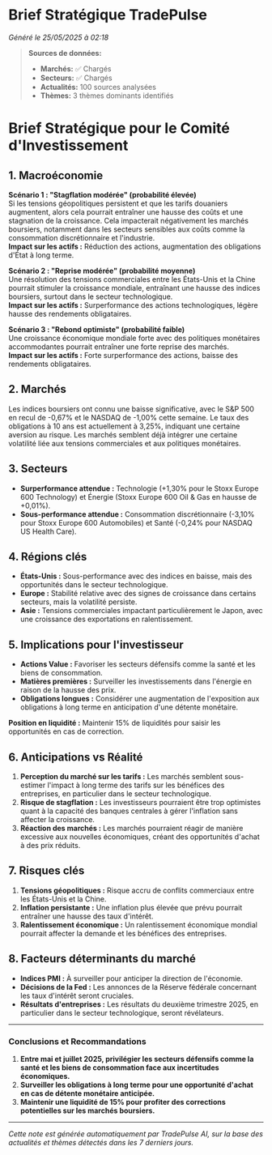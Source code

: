 # Brief Stratégique TradePulse

*Généré le 25/05/2025 à 02:18*

> **Sources de données:**
> - **Marchés:** ✅ Chargés
> - **Secteurs:** ✅ Chargés
> - **Actualités:** 100 sources analysées
> - **Thèmes:** 3 thèmes dominants identifiés

# Brief Stratégique pour le Comité d'Investissement

## 1. Macroéconomie

**Scénario 1 : "Stagflation modérée" (probabilité élevée)**  
Si les tensions géopolitiques persistent et que les tarifs douaniers augmentent, alors cela pourrait entraîner une hausse des coûts et une stagnation de la croissance. Cela impacterait négativement les marchés boursiers, notamment dans les secteurs sensibles aux coûts comme la consommation discrétionnaire et l'industrie.  
**Impact sur les actifs :** Réduction des actions, augmentation des obligations d'État à long terme.

**Scénario 2 : "Reprise modérée" (probabilité moyenne)**  
Une résolution des tensions commerciales entre les États-Unis et la Chine pourrait stimuler la croissance mondiale, entraînant une hausse des indices boursiers, surtout dans le secteur technologique.  
**Impact sur les actifs :** Surperformance des actions technologiques, légère hausse des rendements obligataires.

**Scénario 3 : "Rebond optimiste" (probabilité faible)**  
Une croissance économique mondiale forte avec des politiques monétaires accommodantes pourrait entraîner une forte reprise des marchés.  
**Impact sur les actifs :** Forte surperformance des actions, baisse des rendements obligataires.

## 2. Marchés

Les indices boursiers ont connu une baisse significative, avec le S&P 500 en recul de -0,67% et le NASDAQ de -1,00% cette semaine. Le taux des obligations à 10 ans est actuellement à 3,25%, indiquant une certaine aversion au risque. Les marchés semblent déjà intégrer une certaine volatilité liée aux tensions commerciales et aux politiques monétaires.

## 3. Secteurs

- **Surperformance attendue :** Technologie (+1,30% pour le Stoxx Europe 600 Technology) et Énergie (Stoxx Europe 600 Oil & Gas en hausse de +0,01%).
- **Sous-performance attendue :** Consommation discrétionnaire (-3,10% pour Stoxx Europe 600 Automobiles) et Santé (-0,24% pour NASDAQ US Health Care).

## 4. Régions clés

- **États-Unis :** Sous-performance avec des indices en baisse, mais des opportunités dans le secteur technologique.
- **Europe :** Stabilité relative avec des signes de croissance dans certains secteurs, mais la volatilité persiste.
- **Asie :** Tensions commerciales impactant particulièrement le Japon, avec une croissance des exportations en ralentissement.

## 5. Implications pour l'investisseur

- **Actions Value :** Favoriser les secteurs défensifs comme la santé et les biens de consommation.
- **Matières premières :** Surveiller les investissements dans l'énergie en raison de la hausse des prix.
- **Obligations longues :** Considérer une augmentation de l'exposition aux obligations à long terme en anticipation d'une détente monétaire.

**Position en liquidité :** Maintenir 15% de liquidités pour saisir les opportunités en cas de correction.

## 6. Anticipations vs Réalité

1. **Perception du marché sur les tarifs :** Les marchés semblent sous-estimer l'impact à long terme des tarifs sur les bénéfices des entreprises, en particulier dans le secteur technologique.
2. **Risque de stagflation :** Les investisseurs pourraient être trop optimistes quant à la capacité des banques centrales à gérer l'inflation sans affecter la croissance.
3. **Réaction des marchés :** Les marchés pourraient réagir de manière excessive aux nouvelles économiques, créant des opportunités d'achat à des prix réduits.

## 7. Risques clés

1. **Tensions géopolitiques :** Risque accru de conflits commerciaux entre les États-Unis et la Chine.
2. **Inflation persistante :** Une inflation plus élevée que prévu pourrait entraîner une hausse des taux d'intérêt.
3. **Ralentissement économique :** Un ralentissement économique mondial pourrait affecter la demande et les bénéfices des entreprises.

## 8. Facteurs déterminants du marché

- **Indices PMI :** À surveiller pour anticiper la direction de l'économie.
- **Décisions de la Fed :** Les annonces de la Réserve fédérale concernant les taux d'intérêt seront cruciales.
- **Résultats d'entreprises :** Les résultats du deuxième trimestre 2025, en particulier dans le secteur technologique, seront révélateurs.

---

### Conclusions et Recommandations

1. **Entre mai et juillet 2025, privilégier les secteurs défensifs comme la santé et les biens de consommation face aux incertitudes économiques.**
2. **Surveiller les obligations à long terme pour une opportunité d'achat en cas de détente monétaire anticipée.**
3. **Maintenir une liquidité de 15% pour profiter des corrections potentielles sur les marchés boursiers.**

---

*Cette note est générée automatiquement par TradePulse AI, sur la base des actualités et thèmes détectés dans les 7 derniers jours.*
